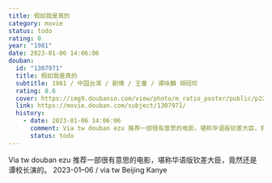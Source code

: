 ```yaml
---
title: 假如我是真的
category: movie
status: todo
rating: 0
year: "1981"
date: 2023-01-06 14:06:06
douban:
  id: "1307971"
  title: 假如我是真的
  subtitle: 1981 / 中国台湾 / 剧情 / 王童 / 谭咏麟 胡冠珍
  rating: 8.6
  cover: https://img9.doubanio.com/view/photo/m_ratio_poster/public/p2221426906.jpg
  link: https://movie.douban.com/subject/1307971/
  history:
    - date: 2023-01-06 14:06:06
      comment: Via tw douban ezu 推荐一部很有意思的电影，堪称华语版钦差大臣，竟然还是谭校长演的。
      status: todo
---
```


Via tw douban ezu 推荐一部很有意思的电影，堪称华语版钦差大臣，竟然还是谭校长演的。 2023-01–06 / via tw Beijing Kanye 